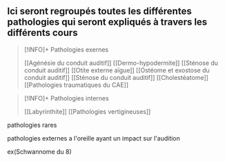 ## __Ici seront regroupés toutes les différentes pathologies qui seront expliqués à travers les différents cours__


>[!INFO]+ Pathologies exernes
>
>[[Agénésie du conduit auditif]]
>[[Dermo-hypodermite]]
>[[Sténose du conduit auditif]]
>[[Otite externe aïgue]]
>[[Ostéome et exostose du conduit auditif]]
>[[Sténose du conduit auditif]] 
>[[Cholestéatome]]
>[[Pathologies traumatiques du CAE]]

>[!INFO]+ Pathologies internes 
>
>[[Labyrinthite]]
>[[Pathologies vertigineuses]]


pathologies rares

pathologies externes a l'oreille ayant un impact sur l'audition

ex(Schwannome du 8)